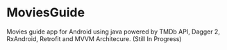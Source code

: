# MoviesGuide
Movies guide app for Android using java powered by TMDb API, Dagger 2, RxAndroid, Retrofit and MVVM Architecure. (Still In Progress)
